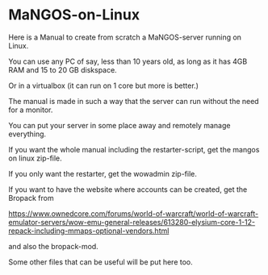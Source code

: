 # MaNGOS-on-Linux
Here is a Manual to create from scratch a MaNGOS-server running on Linux.

You can use any PC of say, less than 10 years old, as long as it has 4GB RAM and 15 to 20 GB diskspace.

Or in a virtualbox (it can run on 1 core but more is better.)

The manual is made in such a way that the server can run without the need for a monitor.

You can put your server in some place away and remotely manage everything.

If you want the whole manual including the restarter-script, get the mangos on linux zip-file.


If you only want the restarter, get the wowadmin zip-file.


If you want to have the website where accounts can be created, get the Bropack from 

https://www.ownedcore.com/forums/world-of-warcraft/world-of-warcraft-emulator-servers/wow-emu-general-releases/613280-elysium-core-1-12-repack-including-mmaps-optional-vendors.html

and also the bropack-mod.

Some other files that can be useful will be put here too.


